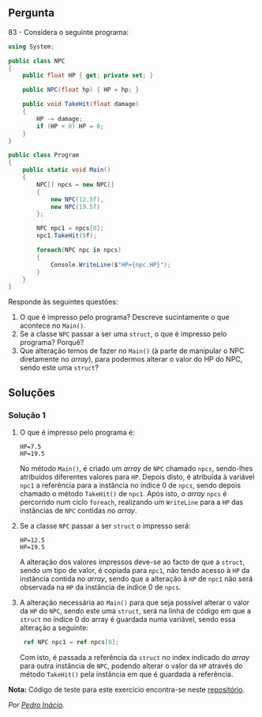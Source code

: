 ## Pergunta

83 - Considera o seguinte programa:

```cs
using System;

public class NPC
{
    public float HP { get; private set; }

    public NPC(float hp) { HP = hp; }

    public void TakeHit(float damage)
    {
        HP -= damage;
        if (HP < 0) HP = 0;
    }
}

public class Program
{
    public static void Main()
    {
        NPC[] npcs = new NPC[]
        {
            new NPC(12.5f),
            new NPC(19.5f)
        };

        NPC npc1 = npcs[0];
        npc1.TakeHit(5f);

        foreach(NPC npc in npcs)
        {
            Console.WriteLine($"HP={npc.HP}");
        }
    }
}
```

Responde às seguintes questões:

1. O que é impresso pelo programa? Descreve sucintamente o que acontece no
`Main()`.
2. Se a classe `NPC` passar a ser uma `struct`, o que é impresso pelo programa?
Porquê?
3. Que alteração temos de fazer no `Main()` (à parte de manipular o NPC
diretamente no _array_), para podermos alterar o valor do HP do NPC, sendo este
uma `struct`?

## Soluções

### Solução 1

1. O que é impresso pelo programa é:

   ```
   HP=7.5
   HP=19.5
   ```

   No método `Main()`, é criado um _array_ de `NPC` chamado `npcs`, sendo-lhes
   atribuídos diferentes valores para `HP`. Depois disto, é atribuída à
   variável `npc1` a referência para a instância no índice 0 de `npcs`,
   sendo depois chamado o método `TakeHit()` de `npc1`. Após isto, o
   _array_ `npcs` é percorrido num ciclo `foreach`, realizando um `WriteLine`
   para a `HP` das instâncias de `NPC` contidas no _array_.

2. Se a classe `NPC` passar a ser `struct` o impresso será:

   ```
   HP=12.5
   HP=19.5
   ```

   A alteração dos valores impressos deve-se ao facto de que a `struct`, sendo
   um tipo de valor, é copiada para `npc1`, não tendo acesso à `HP` da
   instância contida no _array_, sendo que a alteração à `HP` de `npc1` não
   será observada na `HP` da instância de índice 0 de `npcs`.

3. A alteração necessária ao `Main()` para que seja possível alterar o valor
   da `HP` do `NPC`, sendo este uma `struct`, será na linha de código em que
   a `struct` no índice 0 do array é guardada numa variável, sendo essa
   alteração a seguinte:

   ```cs
    ref NPC npc1 = ref npcs[0];
   ```

   Com isto, é passada a referência da `struct` no index indicado do _array_
   para outra instância de `NPC`, podendo alterar o valor da `HP` através
   do método `TakeHit()` pela instância em que é guardada a referência.

**Nota:** Código de teste para este exercício encontra-se neste
[repositório](https://github.com/PmaiWoW/GitHub-Exercises).

*Por [Pedro Inácio](https://github.com/PmaiWoW).*
